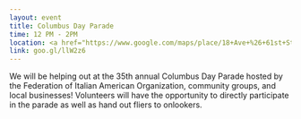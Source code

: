 ```yaml
---
layout: event
title: Columbus Day Parade
time: 12 PM - 2PM
location: <a href="https://www.google.com/maps/place/18+Ave+%26+61st+St,+Brooklyn,+NY+11204/@40.6213861,-73.988999,17z/data=!4m5!3m4!1s0x89c24521443993f7:0xda0705e0cc00cc9c!8m2!3d40.621435!4d-73.987851">18th Ave and 61 St</a>, Brooklyn
link: goo.gl/llW2z6
---
```

We will be helping out at the 35th annual Columbus Day Parade hosted by the Federation of Italian American Organization, community groups, and local businesses! Volunteers will have the opportunity to directly participate in the parade as well as hand out fliers to onlookers. 
